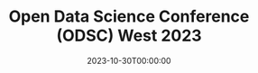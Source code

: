 ---
# Documentation: https://wowchemy.com/docs/managing-content/
type: conference
title: "Open Data Science Conference (ODSC) West 2023"
url_register: https://odsc.com/california/
date: 2023-10-30T00:00:00
date_end: 2023-11-02T23:59:59
location: "Burlingame, CA"
all_day: true
speaker: ""
---